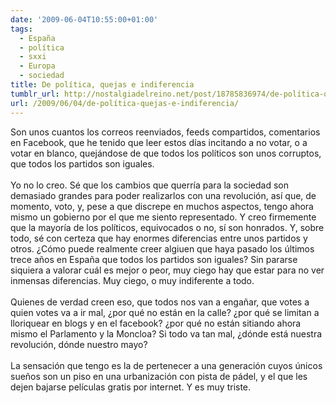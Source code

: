 ```yaml
---
date: '2009-06-04T10:55:00+01:00'
tags:
  - España
  - política
  - sxxi
  - Europa
  - sociedad
title: De política, quejas e indiferencia
tumblr_url: http://nostalgiadelreino.net/post/18785836974/de-política-quejas-e-indiferencia
url: /2009/06/04/de-política-quejas-e-indiferencia/
---
```


<p>Son unos cuantos los correos reenviados, feeds compartidos, comentarios en Facebook, que he tenido que leer estos días incitando a no votar, o a votar en blanco, quejándose de que todos los políticos son unos corruptos, que todos los partidos son iguales.<br/><br/>Yo no lo creo. Sé que los cambios que querría para la sociedad son demasiado grandes para poder realizarlos con una revolución, así que, de momento, voto, y, pese a que discrepe en muchos aspectos, tengo ahora mismo un gobierno por el que me siento representado. Y creo firmemente que la mayoría de los políticos, equivocados o no, sí son honrados. Y, sobre todo, sé con certeza que hay enormes diferencias entre unos partidos y otros. ¿Cómo puede realmente creer algiuen que haya pasado los últimos trece años en España que todos los partidos son iguales? Sin pararse siquiera a valorar cuál es mejor o peor, muy ciego hay que estar para no ver inmensas diferencias. Muy ciego, o muy indiferente a todo.<br/><br/>Quienes de verdad creen eso, que todos nos van a engañar, que votes a quien votes va a ir mal, ¿por qué no están en la calle? ¿por qué se limitan a lloriquear en blogs y en el facebook? ¿por qué no están sitiando ahora mismo el Parlamento y la Moncloa? Si todo va tan mal, ¿dónde está nuestra revolución, dónde nuestro mayo?<br/><br/>La sensación que tengo es la de pertenecer a una generación cuyos únicos sueños son un piso en una urbanización con pista de pádel, y el que les dejen bajarse películas gratis por internet. Y es muy triste.</p><div class="blogger-post-footer"><img width="1" height="1" src="https://blogger.googleusercontent.com/tracker/1180118427259117074-1865232503129401721?l=nostalgiadelreino.blogspot.com" alt=""/></div>
